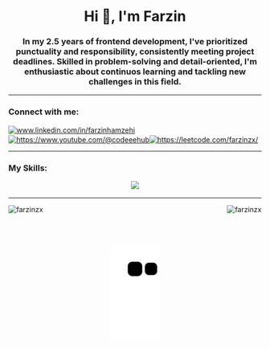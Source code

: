 <h1 align="center">Hi 👋, I'm Farzin</h1>
<h3 align="center">In my 2.5 years of frontend development, I've prioritized punctuality and responsibility, consistently meeting project deadlines. Skilled in problem-solving and detail-oriented, I'm enthusiastic about continuos learning and tackling new challenges in this field.</h3>

<hr/>

<h3 align="left">Connect with me:</h3>
<p align="left">
<a href="https://linkedin.com/in/www.linkedin.com/in/farzinhamzehi" target="blank"><img align="center" src="https://raw.githubusercontent.com/rahuldkjain/github-profile-readme-generator/master/src/images/icons/Social/linked-in-alt.svg" alt="www.linkedin.com/in/farzinhamzehi" height="30" width="40" /></a>
<a href="mailto:5farzinhamzei@gmail.com" target="blank"><img align="center" src="https://img.icons8.com/?size=100&id=P7UIlhbpWzZm&format=png&color=000000" alt="https://www.youtube.com/@codeeehub" height="40" width="40 /></a>
<a href="https://www.leetcode.com/https://leetcode.com/farzinzx/" target="lblank"><img align="center" src="https://raw.githubusercontent.com/rahuldkjain/github-profile-readme-generator/master/src/images/icons/Social/leet-code.svg" alt="https://leetcode.com/farzinzx/" height="30" width="40" /></a>
</p>

<hr/>

<h3 align="left">My Skills:</h3>
<p align="center">
  <a href="https://skillicons.dev">
    <img src="https://skillicons.dev/icons?i=git,java,html,md,css,tailwind,materialui,bootstrap,sass,js,ts,react,redux,babel,c,figma,firebase,react,nextjs,webpack,postman,python,nodejs&perline=8&theme=dark" />
  </a>
</p>

<hr/>

<p><img align="left" src="https://github-readme-stats.vercel.app/api/top-langs?username=farzinzx&show_icons=true&locale=en&layout=compact" alt="farzinzx" /></p>

<p>&nbsp;<img align="right" src="https://github-readme-stats.vercel.app/api?username=farzinzx&show_icons=true&locale=en" alt="farzinzx" /></p>

<br/>
<br/>
<p  align="center"><img src="https://raw.githubusercontent.com/rafaballerini/rafaballerini/26d25a7dc705c50943f66aef6beb431253a93cd5/github-contribution-grid-snake.svg"/></p>
